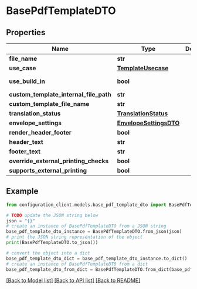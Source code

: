 # BasePdfTemplateDTO


## Properties

Name | Type | Description | Notes
------------ | ------------- | ------------- | -------------
**file_name** | **str** |  | [optional] 
**use_case** | [**TemplateUsecase**](TemplateUsecase.md) |  | [optional] 
**use_build_in** | **bool** |  | [optional] [readonly] 
**custom_template_internal_file_path** | **str** |  | [optional] 
**custom_template_file_name** | **str** |  | [optional] 
**translation_status** | [**TranslationStatus**](TranslationStatus.md) |  | [optional] 
**envelope_settings** | [**EnvelopeSettingsDTO**](EnvelopeSettingsDTO.md) |  | [optional] 
**render_header_footer** | **bool** |  | [optional] 
**header_text** | **str** |  | [optional] 
**footer_text** | **str** |  | [optional] 
**override_external_printing_checks** | **bool** |  | [optional] 
**supports_external_printing** | **bool** |  | [optional] 

## Example

```python
from configuration_client.models.base_pdf_template_dto import BasePdfTemplateDTO

# TODO update the JSON string below
json = "{}"
# create an instance of BasePdfTemplateDTO from a JSON string
base_pdf_template_dto_instance = BasePdfTemplateDTO.from_json(json)
# print the JSON string representation of the object
print(BasePdfTemplateDTO.to_json())

# convert the object into a dict
base_pdf_template_dto_dict = base_pdf_template_dto_instance.to_dict()
# create an instance of BasePdfTemplateDTO from a dict
base_pdf_template_dto_from_dict = BasePdfTemplateDTO.from_dict(base_pdf_template_dto_dict)
```
[[Back to Model list]](../README.md#documentation-for-models) [[Back to API list]](../README.md#documentation-for-api-endpoints) [[Back to README]](../README.md)


